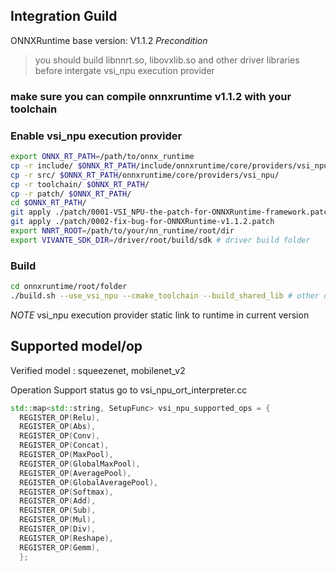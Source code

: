 ## Integration Guild

ONNXRuntime base version: V1.1.2
*Precondition*
> you should build libnnrt.so, libovxlib.so and other driver libraries before intergate vsi_npu execution provider

### make sure you can compile onnxruntime v1.1.2 with your toolchain

### Enable vsi_npu execution provider
```sh
export ONNX_RT_PATH=/path/to/onnx_runtime
cp -r include/ $ONNX_RT_PATH/include/onnxruntime/core/providers/vsi_npu/
cp -r src/ $ONNX_RT_PATH/onnxruntime/core/providers/vsi_npu/
cp -r toolchain/ $ONNX_RT_PATH/
cp -r patch/ $ONNX_RT_PATH/
cd $ONNX_RT_PATH/
git apply ./patch/0001-VSI_NPU-the-patch-for-ONNXRuntime-framework.patch
git apply ./patch/0002-fix-bug-for-ONNXRuntime-v1.1.2.patch
export NNRT_ROOT=/path/to/your/nn_runtime/root/dir
export VIVANTE_SDK_DIR=/driver/root/build/sdk # driver build folder
```

### Build
``` sh
cd onnxruntime/root/folder
./build.sh --use_vsi_npu --cmake_toolchain --build_shared_lib # other options
```

*NOTE* vsi_npu execution provider static link to runtime in current version

## Supported model/op

Verified model : squeezenet, mobilenet_v2

Operation Support status go to vsi_npu_ort_interpreter.cc
```cpp
std::map<std::string, SetupFunc> vsi_npu_supported_ops = {
  REGISTER_OP(Relu),
  REGISTER_OP(Abs),
  REGISTER_OP(Conv),
  REGISTER_OP(Concat),
  REGISTER_OP(MaxPool),
  REGISTER_OP(GlobalMaxPool),
  REGISTER_OP(AveragePool),
  REGISTER_OP(GlobalAveragePool),
  REGISTER_OP(Softmax),
  REGISTER_OP(Add),
  REGISTER_OP(Sub),
  REGISTER_OP(Mul),
  REGISTER_OP(Div),
  REGISTER_OP(Reshape),
  REGISTER_OP(Gemm),
  };
```
